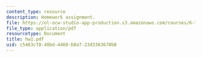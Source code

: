 ```yaml
---
content_type: resource
description: Homework assignment.
file: https://ol-ocw-studio-app-production.s3.amazonaws.com/courses/6-720j-integrated-microelectronic-devices-spring-2007/c5463cf848bd4460b0a723d3363678b8_hw1.pdf
file_type: application/pdf
resourcetype: Document
title: hw1.pdf
uid: c5463cf8-48bd-4460-b0a7-23d3363678b8
---
```

